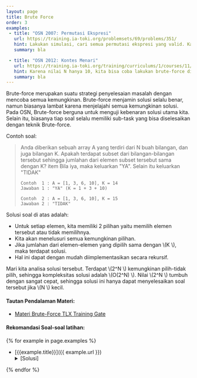 ```yaml
---
layout: page
title: Brute Force
order: 3
examples:
 - title: "OSN 2007: Permutasi Ekspresi"
   url: https://training.ia-toki.org/problemsets/69/problems/351/
   hint: Lakukan simulasi, cari semua permutasi ekspresi yang valid. Karena masukan paling besar adalah 13 digit), maka ada 12 tempat di mana kita dapat menyelipkan operator '+', '-', atau tanpa operator. Sehingga total semua cara yang valid hanyalah \\(3^{12}\\). Untuk mengecek hasil ekspresi yang unik, cukup simpan seluruh hasil di array dan lakukan pengurutan.
   summary: bla

 - title: "OSN 2012: Kontes Menari"
   url: https://training.ia-toki.org/training/curriculums/1/courses/11/chapters/52/problems/232/
   hint: Karena nilai N hanya 10, kita bisa coba lakukan brute-force di semua permutasi. Untuk setiap permutasi, simulasikan seluruh gerakan untuk mendapatkan total nilai keindahan, dan simpan pada array. Perhitungan kemungkinan rangkaian gerakan yang dapat memukau setiap juri dilakukan dengan melakukan pencarian pada array tersebut.
   summary: bla
---
```


Brute-force merupakan suatu strategi penyelesaian masalah dengan mencoba semua kemungkinan. Brute-force menjamin solusi selalu benar, namun biasanya lambat karena menjelajahi semua kemungkinan solusi. Pada OSN, Brute-force berguna untuk menguji kebenaran solusi utama kita. Selain itu, biasanya tiap soal selalu memiliki sub-task yang bisa diselesaikan dengan teknik Brute-force.

Contoh soal:

> Anda diberikan sebuah array A yang terdiri dari N buah bilangan, dan juga bilangan K. Apakah terdapat subset dari bilangan-bilangan tersebut sehingga jumlahan dari elemen subset tersebut sama dengan K? item Bila iya, maka keluarkan "YA". Selain itu keluarkan "TIDAK"
> ```
> Contoh  1 : A = [1, 3, 6, 10], K = 14
> Jawaban 1 : "YA" (K = 1 + 3 + 10)
>
> Contoh  2 : A = [1, 3, 6, 10], K = 15
> Jawaban 2 : "TIDAK"
> ```

<!--more-->

Solusi soal di atas adalah:
- Untuk setiap elemen, kita memiliki 2 pilihan yaitu memilih elemen tersebut atau tidak memilihnya.
- Kita akan menelusuri semua kemungkinan pilihan.
- Jika jumlahan dari elemen-elemen yang dipilih sama dengan \\(K \\), maka terdapat solusi.
- Hal ini dapat dengan mudah diimplementasikan secara rekursif.

Mari kita analisa solusi tersebut. Terdapat \\(2^N \\) kemungkinan pilih-tidak pilih, sehingga kompleksitas solusi adalah \\(O(2^N) \\). Nilai \\(2^N \\) tumbuh dengan sangat cepat, sehingga solusi ini hanya dapat menyelesaikan soal tersebut jika \\(N \\) kecil.

#### Tautan Pendalaman Materi:
- [Materi Brute-Force TLX Training Gate](https://training.ia-toki.org/training/curriculums/1/courses/11/chapters/52/lessons/19/)

#### Rekomandasi Soal-soal latihan:
{% for example in page.examples %}
- [{{example.title}}]({{ example.url }})
	<details>
	<summary>[Solusi]</summary>
	{{ example.hint }}
	</details>

{% endfor %}
